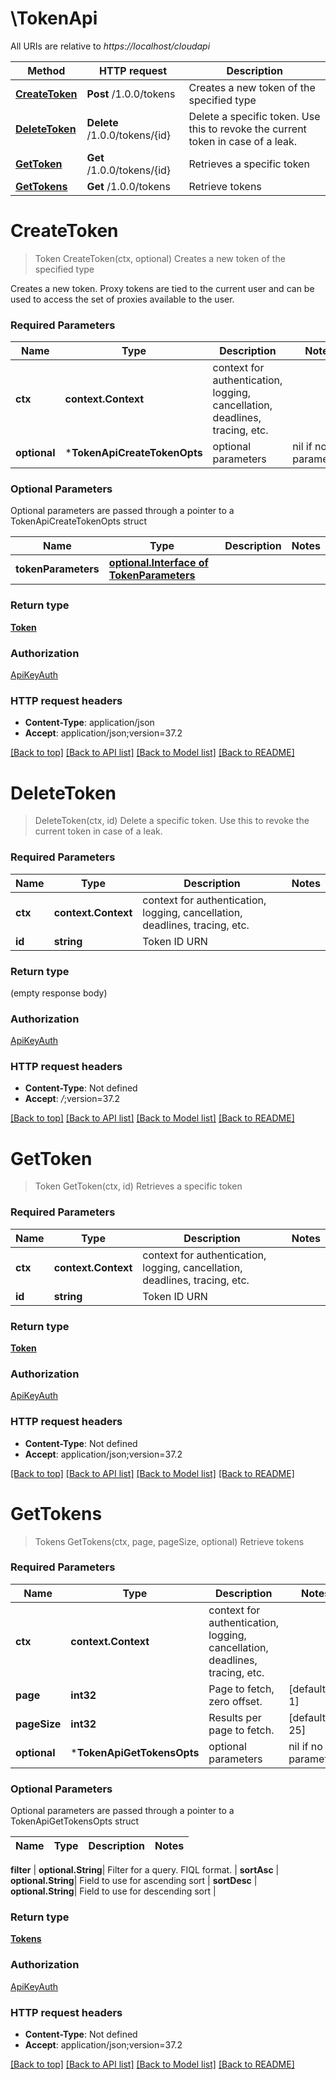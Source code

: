 # \TokenApi

All URIs are relative to *https://localhost/cloudapi*

Method | HTTP request | Description
------------- | ------------- | -------------
[**CreateToken**](TokenApi.md#CreateToken) | **Post** /1.0.0/tokens | Creates a new token of the specified type
[**DeleteToken**](TokenApi.md#DeleteToken) | **Delete** /1.0.0/tokens/{id} | Delete a specific token. Use this to revoke the current token in case of a leak. 
[**GetToken**](TokenApi.md#GetToken) | **Get** /1.0.0/tokens/{id} | Retrieves a specific token
[**GetTokens**](TokenApi.md#GetTokens) | **Get** /1.0.0/tokens | Retrieve tokens


# **CreateToken**
> Token CreateToken(ctx, optional)
Creates a new token of the specified type

Creates a new token. Proxy tokens are tied to the current user and can be used to access the set  of proxies available to the user. 

### Required Parameters

Name | Type | Description  | Notes
------------- | ------------- | ------------- | -------------
 **ctx** | **context.Context** | context for authentication, logging, cancellation, deadlines, tracing, etc.
 **optional** | ***TokenApiCreateTokenOpts** | optional parameters | nil if no parameters

### Optional Parameters
Optional parameters are passed through a pointer to a TokenApiCreateTokenOpts struct

Name | Type | Description  | Notes
------------- | ------------- | ------------- | -------------
 **tokenParameters** | [**optional.Interface of TokenParameters**](TokenParameters.md)|  | 

### Return type

[**Token**](Token.md)

### Authorization

[ApiKeyAuth](../README.md#ApiKeyAuth)

### HTTP request headers

 - **Content-Type**: application/json
 - **Accept**: application/json;version=37.2

[[Back to top]](#) [[Back to API list]](../README.md#documentation-for-api-endpoints) [[Back to Model list]](../README.md#documentation-for-models) [[Back to README]](../README.md)

# **DeleteToken**
> DeleteToken(ctx, id)
Delete a specific token. Use this to revoke the current token in case of a leak. 

### Required Parameters

Name | Type | Description  | Notes
------------- | ------------- | ------------- | -------------
 **ctx** | **context.Context** | context for authentication, logging, cancellation, deadlines, tracing, etc.
  **id** | **string**| Token ID URN | 

### Return type

 (empty response body)

### Authorization

[ApiKeyAuth](../README.md#ApiKeyAuth)

### HTTP request headers

 - **Content-Type**: Not defined
 - **Accept**: *_/_*;version=37.2

[[Back to top]](#) [[Back to API list]](../README.md#documentation-for-api-endpoints) [[Back to Model list]](../README.md#documentation-for-models) [[Back to README]](../README.md)

# **GetToken**
> Token GetToken(ctx, id)
Retrieves a specific token

### Required Parameters

Name | Type | Description  | Notes
------------- | ------------- | ------------- | -------------
 **ctx** | **context.Context** | context for authentication, logging, cancellation, deadlines, tracing, etc.
  **id** | **string**| Token ID URN | 

### Return type

[**Token**](Token.md)

### Authorization

[ApiKeyAuth](../README.md#ApiKeyAuth)

### HTTP request headers

 - **Content-Type**: Not defined
 - **Accept**: application/json;version=37.2

[[Back to top]](#) [[Back to API list]](../README.md#documentation-for-api-endpoints) [[Back to Model list]](../README.md#documentation-for-models) [[Back to README]](../README.md)

# **GetTokens**
> Tokens GetTokens(ctx, page, pageSize, optional)
Retrieve tokens

### Required Parameters

Name | Type | Description  | Notes
------------- | ------------- | ------------- | -------------
 **ctx** | **context.Context** | context for authentication, logging, cancellation, deadlines, tracing, etc.
  **page** | **int32**| Page to fetch, zero offset. | [default to 1]
  **pageSize** | **int32**| Results per page to fetch. | [default to 25]
 **optional** | ***TokenApiGetTokensOpts** | optional parameters | nil if no parameters

### Optional Parameters
Optional parameters are passed through a pointer to a TokenApiGetTokensOpts struct

Name | Type | Description  | Notes
------------- | ------------- | ------------- | -------------


 **filter** | **optional.String**| Filter for a query.  FIQL format. | 
 **sortAsc** | **optional.String**| Field to use for ascending sort | 
 **sortDesc** | **optional.String**| Field to use for descending sort | 

### Return type

[**Tokens**](Tokens.md)

### Authorization

[ApiKeyAuth](../README.md#ApiKeyAuth)

### HTTP request headers

 - **Content-Type**: Not defined
 - **Accept**: application/json;version=37.2

[[Back to top]](#) [[Back to API list]](../README.md#documentation-for-api-endpoints) [[Back to Model list]](../README.md#documentation-for-models) [[Back to README]](../README.md)

